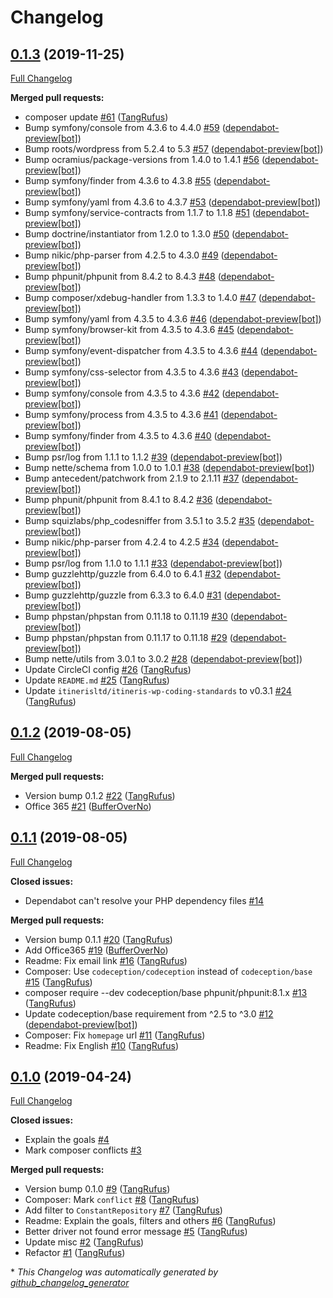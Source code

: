 # Changelog

## [0.1.3](https://github.com/itinerisltd/wp-phpmailer/tree/0.1.3) (2019-11-25)

[Full Changelog](https://github.com/itinerisltd/wp-phpmailer/compare/0.1.2...0.1.3)

**Merged pull requests:**

- composer update [\#61](https://github.com/ItinerisLtd/wp-phpmailer/pull/61) ([TangRufus](https://github.com/TangRufus))
- Bump symfony/console from 4.3.6 to 4.4.0 [\#59](https://github.com/ItinerisLtd/wp-phpmailer/pull/59) ([dependabot-preview[bot]](https://github.com/apps/dependabot-preview))
- Bump roots/wordpress from 5.2.4 to 5.3 [\#57](https://github.com/ItinerisLtd/wp-phpmailer/pull/57) ([dependabot-preview[bot]](https://github.com/apps/dependabot-preview))
- Bump ocramius/package-versions from 1.4.0 to 1.4.1 [\#56](https://github.com/ItinerisLtd/wp-phpmailer/pull/56) ([dependabot-preview[bot]](https://github.com/apps/dependabot-preview))
- Bump symfony/finder from 4.3.6 to 4.3.8 [\#55](https://github.com/ItinerisLtd/wp-phpmailer/pull/55) ([dependabot-preview[bot]](https://github.com/apps/dependabot-preview))
- Bump symfony/yaml from 4.3.6 to 4.3.7 [\#53](https://github.com/ItinerisLtd/wp-phpmailer/pull/53) ([dependabot-preview[bot]](https://github.com/apps/dependabot-preview))
- Bump symfony/service-contracts from 1.1.7 to 1.1.8 [\#51](https://github.com/ItinerisLtd/wp-phpmailer/pull/51) ([dependabot-preview[bot]](https://github.com/apps/dependabot-preview))
- Bump doctrine/instantiator from 1.2.0 to 1.3.0 [\#50](https://github.com/ItinerisLtd/wp-phpmailer/pull/50) ([dependabot-preview[bot]](https://github.com/apps/dependabot-preview))
- Bump nikic/php-parser from 4.2.5 to 4.3.0 [\#49](https://github.com/ItinerisLtd/wp-phpmailer/pull/49) ([dependabot-preview[bot]](https://github.com/apps/dependabot-preview))
- Bump phpunit/phpunit from 8.4.2 to 8.4.3 [\#48](https://github.com/ItinerisLtd/wp-phpmailer/pull/48) ([dependabot-preview[bot]](https://github.com/apps/dependabot-preview))
- Bump composer/xdebug-handler from 1.3.3 to 1.4.0 [\#47](https://github.com/ItinerisLtd/wp-phpmailer/pull/47) ([dependabot-preview[bot]](https://github.com/apps/dependabot-preview))
- Bump symfony/yaml from 4.3.5 to 4.3.6 [\#46](https://github.com/ItinerisLtd/wp-phpmailer/pull/46) ([dependabot-preview[bot]](https://github.com/apps/dependabot-preview))
- Bump symfony/browser-kit from 4.3.5 to 4.3.6 [\#45](https://github.com/ItinerisLtd/wp-phpmailer/pull/45) ([dependabot-preview[bot]](https://github.com/apps/dependabot-preview))
- Bump symfony/event-dispatcher from 4.3.5 to 4.3.6 [\#44](https://github.com/ItinerisLtd/wp-phpmailer/pull/44) ([dependabot-preview[bot]](https://github.com/apps/dependabot-preview))
- Bump symfony/css-selector from 4.3.5 to 4.3.6 [\#43](https://github.com/ItinerisLtd/wp-phpmailer/pull/43) ([dependabot-preview[bot]](https://github.com/apps/dependabot-preview))
- Bump symfony/console from 4.3.5 to 4.3.6 [\#42](https://github.com/ItinerisLtd/wp-phpmailer/pull/42) ([dependabot-preview[bot]](https://github.com/apps/dependabot-preview))
- Bump symfony/process from 4.3.5 to 4.3.6 [\#41](https://github.com/ItinerisLtd/wp-phpmailer/pull/41) ([dependabot-preview[bot]](https://github.com/apps/dependabot-preview))
- Bump symfony/finder from 4.3.5 to 4.3.6 [\#40](https://github.com/ItinerisLtd/wp-phpmailer/pull/40) ([dependabot-preview[bot]](https://github.com/apps/dependabot-preview))
- Bump psr/log from 1.1.1 to 1.1.2 [\#39](https://github.com/ItinerisLtd/wp-phpmailer/pull/39) ([dependabot-preview[bot]](https://github.com/apps/dependabot-preview))
- Bump nette/schema from 1.0.0 to 1.0.1 [\#38](https://github.com/ItinerisLtd/wp-phpmailer/pull/38) ([dependabot-preview[bot]](https://github.com/apps/dependabot-preview))
- Bump antecedent/patchwork from 2.1.9 to 2.1.11 [\#37](https://github.com/ItinerisLtd/wp-phpmailer/pull/37) ([dependabot-preview[bot]](https://github.com/apps/dependabot-preview))
- Bump phpunit/phpunit from 8.4.1 to 8.4.2 [\#36](https://github.com/ItinerisLtd/wp-phpmailer/pull/36) ([dependabot-preview[bot]](https://github.com/apps/dependabot-preview))
- Bump squizlabs/php\_codesniffer from 3.5.1 to 3.5.2 [\#35](https://github.com/ItinerisLtd/wp-phpmailer/pull/35) ([dependabot-preview[bot]](https://github.com/apps/dependabot-preview))
- Bump nikic/php-parser from 4.2.4 to 4.2.5 [\#34](https://github.com/ItinerisLtd/wp-phpmailer/pull/34) ([dependabot-preview[bot]](https://github.com/apps/dependabot-preview))
- Bump psr/log from 1.1.0 to 1.1.1 [\#33](https://github.com/ItinerisLtd/wp-phpmailer/pull/33) ([dependabot-preview[bot]](https://github.com/apps/dependabot-preview))
- Bump guzzlehttp/guzzle from 6.4.0 to 6.4.1 [\#32](https://github.com/ItinerisLtd/wp-phpmailer/pull/32) ([dependabot-preview[bot]](https://github.com/apps/dependabot-preview))
- Bump guzzlehttp/guzzle from 6.3.3 to 6.4.0 [\#31](https://github.com/ItinerisLtd/wp-phpmailer/pull/31) ([dependabot-preview[bot]](https://github.com/apps/dependabot-preview))
- Bump phpstan/phpstan from 0.11.18 to 0.11.19 [\#30](https://github.com/ItinerisLtd/wp-phpmailer/pull/30) ([dependabot-preview[bot]](https://github.com/apps/dependabot-preview))
- Bump phpstan/phpstan from 0.11.17 to 0.11.18 [\#29](https://github.com/ItinerisLtd/wp-phpmailer/pull/29) ([dependabot-preview[bot]](https://github.com/apps/dependabot-preview))
- Bump nette/utils from 3.0.1 to 3.0.2 [\#28](https://github.com/ItinerisLtd/wp-phpmailer/pull/28) ([dependabot-preview[bot]](https://github.com/apps/dependabot-preview))
- Update CircleCI config [\#26](https://github.com/ItinerisLtd/wp-phpmailer/pull/26) ([TangRufus](https://github.com/TangRufus))
- Update `README.md` [\#25](https://github.com/ItinerisLtd/wp-phpmailer/pull/25) ([TangRufus](https://github.com/TangRufus))
- Update `itinerisltd/itineris-wp-coding-standards` to v0.3.1 [\#24](https://github.com/ItinerisLtd/wp-phpmailer/pull/24) ([TangRufus](https://github.com/TangRufus))

## [0.1.2](https://github.com/itinerisltd/wp-phpmailer/tree/0.1.2) (2019-08-05)

[Full Changelog](https://github.com/itinerisltd/wp-phpmailer/compare/0.1.1...0.1.2)

**Merged pull requests:**

- Version bump 0.1.2 [\#22](https://github.com/ItinerisLtd/wp-phpmailer/pull/22) ([TangRufus](https://github.com/TangRufus))
- Office 365 [\#21](https://github.com/ItinerisLtd/wp-phpmailer/pull/21) ([BufferOverNo](https://github.com/BufferOverNo))

## [0.1.1](https://github.com/itinerisltd/wp-phpmailer/tree/0.1.1) (2019-08-05)

[Full Changelog](https://github.com/itinerisltd/wp-phpmailer/compare/0.1.0...0.1.1)

**Closed issues:**

- Dependabot can't resolve your PHP dependency files [\#14](https://github.com/ItinerisLtd/wp-phpmailer/issues/14)

**Merged pull requests:**

- Version bump 0.1.1 [\#20](https://github.com/ItinerisLtd/wp-phpmailer/pull/20) ([TangRufus](https://github.com/TangRufus))
- Add Office365 [\#19](https://github.com/ItinerisLtd/wp-phpmailer/pull/19) ([BufferOverNo](https://github.com/BufferOverNo))
- Readme: Fix email link [\#16](https://github.com/ItinerisLtd/wp-phpmailer/pull/16) ([TangRufus](https://github.com/TangRufus))
- Composer: Use `codeception/codeception` instead of `codeception/base` [\#15](https://github.com/ItinerisLtd/wp-phpmailer/pull/15) ([TangRufus](https://github.com/TangRufus))
- composer require --dev codeception/base phpunit/phpunit:8.1.x [\#13](https://github.com/ItinerisLtd/wp-phpmailer/pull/13) ([TangRufus](https://github.com/TangRufus))
- Update codeception/base requirement from ^2.5 to ^3.0 [\#12](https://github.com/ItinerisLtd/wp-phpmailer/pull/12) ([dependabot-preview[bot]](https://github.com/apps/dependabot-preview))
- Composer: Fix `homepage` url [\#11](https://github.com/ItinerisLtd/wp-phpmailer/pull/11) ([TangRufus](https://github.com/TangRufus))
- Readme: Fix English [\#10](https://github.com/ItinerisLtd/wp-phpmailer/pull/10) ([TangRufus](https://github.com/TangRufus))

## [0.1.0](https://github.com/itinerisltd/wp-phpmailer/tree/0.1.0) (2019-04-24)

[Full Changelog](https://github.com/itinerisltd/wp-phpmailer/compare/899fea2789ccf12438ad9202be595fb6b8a0b0d0...0.1.0)

**Closed issues:**

- Explain the goals [\#4](https://github.com/ItinerisLtd/wp-phpmailer/issues/4)
- Mark composer conflicts [\#3](https://github.com/ItinerisLtd/wp-phpmailer/issues/3)

**Merged pull requests:**

- Version bump 0.1.0 [\#9](https://github.com/ItinerisLtd/wp-phpmailer/pull/9) ([TangRufus](https://github.com/TangRufus))
- Composer: Mark `conflict` [\#8](https://github.com/ItinerisLtd/wp-phpmailer/pull/8) ([TangRufus](https://github.com/TangRufus))
- Add filter to `ConstantRepository` [\#7](https://github.com/ItinerisLtd/wp-phpmailer/pull/7) ([TangRufus](https://github.com/TangRufus))
- Readme: Explain the goals, filters and others  [\#6](https://github.com/ItinerisLtd/wp-phpmailer/pull/6) ([TangRufus](https://github.com/TangRufus))
- Better driver not found error message [\#5](https://github.com/ItinerisLtd/wp-phpmailer/pull/5) ([TangRufus](https://github.com/TangRufus))
- Update misc [\#2](https://github.com/ItinerisLtd/wp-phpmailer/pull/2) ([TangRufus](https://github.com/TangRufus))
- Refactor [\#1](https://github.com/ItinerisLtd/wp-phpmailer/pull/1) ([TangRufus](https://github.com/TangRufus))



\* *This Changelog was automatically generated by [github_changelog_generator](https://github.com/github-changelog-generator/github-changelog-generator)*
